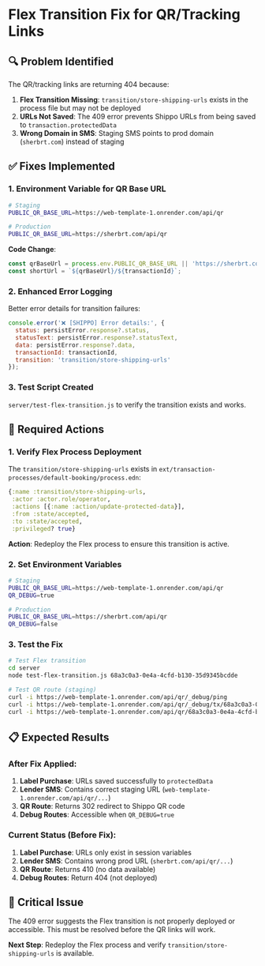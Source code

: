 # Flex Transition Fix for QR/Tracking Links

## **🔍 Problem Identified**

The QR/tracking links are returning 404 because:

1. **Flex Transition Missing**: `transition/store-shipping-urls` exists in the process file but may not be deployed
2. **URLs Not Saved**: The 409 error prevents Shippo URLs from being saved to `transaction.protectedData`
3. **Wrong Domain in SMS**: Staging SMS points to prod domain (`sherbrt.com`) instead of staging

## **✅ Fixes Implemented**

### **1. Environment Variable for QR Base URL**
```bash
# Staging
PUBLIC_QR_BASE_URL=https://web-template-1.onrender.com/api/qr

# Production  
PUBLIC_QR_BASE_URL=https://sherbrt.com/api/qr
```

**Code Change**: 
```javascript
const qrBaseUrl = process.env.PUBLIC_QR_BASE_URL || 'https://sherbrt.com/api/qr';
const shortUrl = `${qrBaseUrl}/${transactionId}`;
```

### **2. Enhanced Error Logging**
Better error details for transition failures:
```javascript
console.error('❌ [SHIPPO] Error details:', {
  status: persistError.response?.status,
  statusText: persistError.response?.statusText,
  data: persistError.response?.data,
  transactionId: transactionId,
  transition: 'transition/store-shipping-urls'
});
```

### **3. Test Script Created**
`server/test-flex-transition.js` to verify the transition exists and works.

## **🔧 Required Actions**

### **1. Verify Flex Process Deployment**
The `transition/store-shipping-urls` exists in `ext/transaction-processes/default-booking/process.edn`:

```clojure
{:name :transition/store-shipping-urls,
 :actor :actor.role/operator,
 :actions [{:name :action/update-protected-data}],
 :from :state/accepted,
 :to :state/accepted,
 :privileged? true}
```

**Action**: Redeploy the Flex process to ensure this transition is active.

### **2. Set Environment Variables**
```bash
# Staging
PUBLIC_QR_BASE_URL=https://web-template-1.onrender.com/api/qr
QR_DEBUG=true

# Production
PUBLIC_QR_BASE_URL=https://sherbrt.com/api/qr
QR_DEBUG=false
```

### **3. Test the Fix**
```bash
# Test Flex transition
cd server
node test-flex-transition.js 68a3c0a3-0e4a-4cfd-b130-35d9345bcdde

# Test QR route (staging)
curl -i https://web-template-1.onrender.com/api/qr/_debug/ping
curl -i https://web-template-1.onrender.com/api/qr/_debug/tx/68a3c0a3-0e4a-4cfd-b130-35d9345bcdde
curl -i https://web-template-1.onrender.com/api/qr/68a3c0a3-0e4a-4cfd-b130-35d9345bcdde
```

## **📋 Expected Results**

### **After Fix Applied:**
1. **Label Purchase**: URLs saved successfully to `protectedData`
2. **Lender SMS**: Contains correct staging URL (`web-template-1.onrender.com/api/qr/...`)
3. **QR Route**: Returns 302 redirect to Shippo QR code
4. **Debug Routes**: Accessible when `QR_DEBUG=true`

### **Current Status (Before Fix):**
1. **Label Purchase**: URLs only exist in session variables
2. **Lender SMS**: Contains wrong prod URL (`sherbrt.com/api/qr/...`)
3. **QR Route**: Returns 410 (no data available)
4. **Debug Routes**: Return 404 (not deployed)

## **🚨 Critical Issue**

The 409 error suggests the Flex transition is not properly deployed or accessible. This must be resolved before the QR links will work.

**Next Step**: Redeploy the Flex process and verify `transition/store-shipping-urls` is available.
